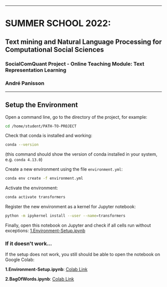 -------------------------------------------------------------------------------------------------------------------------------
# SUMMER SCHOOL 2022:
## Text mining and Natural Language Processing for Computational Social Sciences

### SocialComQuant Project - Online Teaching Module: Text Representation Learning

### André Panisson

-------------------------------------------------------------------------------------------------------------------------------


## Setup the Environment

Open a command line, go to the directory of the project, for example:

```bash
cd /home/student/PATH-TO-PROJECT
```

Check that conda is installed and working:
```bash
conda --version
```
(this command should show the version of conda installed in your system, e.g. `conda 4.13.0`)

Create a new environment using the file `environment.yml`:
```bash
conda env create -f environment.yml
```
Activate the environment:
```bash
conda activate transformers
```
Register the new environment as a kernel for Jupyter notebook:
```bash
python -m ipykernel install --user --name=transformers
```
Finally, open this notebook on Jupyter and check if all cells run without exceptions:
[1.Environment-Setup.ipynb](1.Environment-Setup.ipynb)


### If it doesn't work...

If the setup does not work, you still should be able to open the notebook on Google Colab:

**1.Environment-Setup.ipynb**: [Colab Link](https://colab.research.google.com/github/socialcomquant/summer-school-2022/blob/master/Panisson_Text_Representation_Learning/1.Environment-Setup.ipynb)

**2.BagOfWords.ipynb**: [Colab Link](https://colab.research.google.com/github/socialcomquant/summer-school-2022/blob/master/Panisson_Text_Representation_Learning/2.BagOfWords.ipynb)